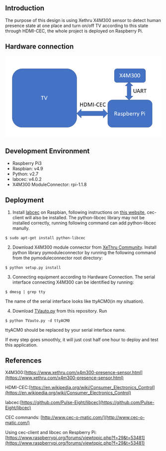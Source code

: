 ## Introduction

The purpose of this design is using Xethru X4M300 sensor to detect human presence state at one place and turn on/off TV according to this state through HDMI-CEC, the whole project is deployed on Raspberry Pi.


## Hardware connection 

![TVauto](/TVauto.png)

## Development Environment

* Raspberry Pi3
* Raspbian: v4.9
* Python: v2.7 
* labcec: v4.0.2
* X4M300 ModuleConnector: rpi-1.1.8  


## Deployment


1. Install [labcec](https://github.com/Pulse-Eight/libcec) on Raspbian, following instructions on [this website](https://github.com/Pulse-Eight/libcec/wiki/Raspberry-Pi-set-up), cec-client will also be installed. The python-libcec library may not be installed correctly, running following command can add python-libcec manully.
```
$ sudo apt-get install python-libcec
```
2. Download X4M300 module connector from [XeThru Community](https://www.xethru.com/community/resources/module-connector-raspberry-pi.81/). Install python library pymoduleconnector by running the following command from the pymoduleconnector root directory:
```
$ python setup.py install
```
3. Connecting equipment according to Hardware Connection. The serial interface connecting X4M300 can be identified by running:
```
$ dmesg | grep tty
```
The name of the serial interface looks like ttyACM0(in my situation).

4. Download [TVauto.py](https://github.com/charlieshao5189/TV-auto-on-off/blob/master/TVauto.py) from this repository. Run
 ```
$ python TVauto.py -d ttyACM0
```
ttyACM0 should be replaced by your serial interface name.

If evey step goes smoothly, it will just cost half one hour to deploy and test this application.
 
## References
X4M300:[https://www.xethru.com/x4m300-presence-sensor.html](https://www.xethru.com/x4m300-presence-sensor.html)

HDMI-CEC:[https://en.wikipedia.org/wiki/Consumer_Electronics_Control](https://en.wikipedia.org/wiki/Consumer_Electronics_Control)

labcec:[https://github.com/Pulse-Eight/libcec](https://github.com/Pulse-Eight/libcec)

CEC commands: [http://www.cec-o-matic.com/](http://www.cec-o-matic.com/)

Using  cec-client and libcec on Respberry Pi: [https://www.raspberrypi.org/forums/viewtopic.php?f=29&t=53481](https://www.raspberrypi.org/forums/viewtopic.php?f=29&t=53481)
